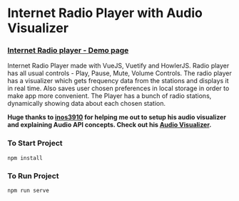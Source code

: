 # Internet Radio Player with Audio Visualizer
### [Internet Radio player - Demo page](https://tutaru99.github.io/Internet-Radio-Player-Vue)

Internet Radio Player made with VueJS, Vuetify and HowlerJS.
Radio player has all usual controls - Play, Pause, Mute, Volume Controls.
The radio player has a visualizer which gets frequency data from the stations and displays it in real time.
Also saves user chosen preferences in local storage in order to make app more convenient.
The Player has a bunch of radio stations, dynamically showing data about each chosen station.

**Huge thanks to [inos3910](https://github.com/inos3910) for helping me out to setup his audio visualizer and explaining Audio API concepts.
Check out his [Audio Visualizer](https://inos3910.github.io/audio-visualizer-by-howlerjs/).**

### To Start Project
```
npm install
```
### To Run Project
```
npm run serve
```
